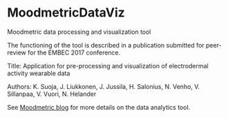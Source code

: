 # MoodmetricDataViz
Moodmetric data processing and visualization tool

The functioning of the tool is described in a publication submitted for peer-review for the EMBEC 2017 conference.

Title: Application for pre-processing and visualization of electrodermal activity wearable data

Authors: K. Suoja, J. Liukkonen, J. Jussila, H. Salonius, N. Venho, V. Sillanpaa, V. Vuori, N. Helander

See <a href="http://www.moodmetric.com/moodmetric-data-analytics-tool/">Moodmetric blog</a> for more details on the data analytics tool.